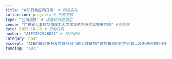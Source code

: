 ```yaml
---
title: "AIE药敏应用开发" # 项目名称
collection: projects # 不要更改
type: "公司项目" # 改成项目的类型
venue: "广东省大湾区华南理工大学聚集诱导发光高等研究院" #资质方
date: 2023-10-26 # 资助日期
number: "AIEI2023CK021" # 项目编号
category: host
excerpt: "AIE药敏应用开发项目针对当前全球日益严峻的细菌耐药性问题以及传统药敏检测耗时过长的临床痛点，提出了一种革命性的解决方案。该项目利用聚集诱导发光（Aggregation-Induced Emission, AIE）材料在特定条件下“从无到有”发光的独特优势，开发新型的荧光探针和检测平台，能够快速、灵敏地监测并区分出耐药菌与敏感菌。这有望将传统需要24至72小时的药敏检测时间缩短至数小时甚至更短，从而帮助医生第一时间为患者选择最有效的抗生素，避免因延误治疗导致的病情加重和经验性使用广谱抗生素所引发的耐药性进一步扩散。因此，该项目的成功不仅能极大地提升感染性疾病的精准诊疗水平、改善患者预后，更对遏制全球抗生素耐药性危机、保障公共卫生安全具有重大的战略价值和广阔的临床应用前景。"
funding: "60万"
---
```

